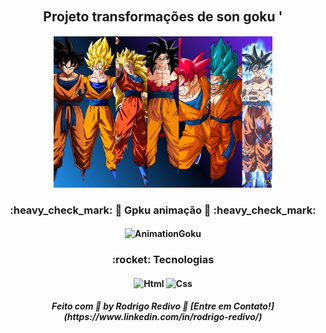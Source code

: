 
###### <h2 align="center">Projeto transformações de son goku '</h2>

<h4 align="center">
    <img alt="AnimationGoku" title="Animation Goku" src="https://raw.githubusercontent.com/RodrigoRedivo/animation-Goku/master/assets/animation-goku.png" width="350px" />
</h4>

<h3 align="center"> 
	:heavy_check_mark: 🚀 Gpku animação 🚀 :heavy_check_mark:
</h3>

<h4 align="center">
    <img alt="AnimationGoku" title="Animation Goku" src="https://github.com/RodrigoRedivo/animation-Goku/blob/master/assets/animation-goku%09.gif?raw=true" width="350px" />
</h4>

<h3 align="center"> 
	:rocket: Tecnologias 
</h3>

<h4 align="center">
  <img alt="Html" title="Html" src="https://cdn.pixabay.com/photo/2017/08/05/11/16/logo-2582748_960_720.png" width="80px" />
  <img alt="Css" title="Css" src="https://cdn.pixabay.com/photo/2017/08/05/11/16/logo-2582747_960_720.png" width="80px" />
</h4>

<h5 align="center"> 
Feito com 💜 by Rodrigo Redivo 🤝 [Entre em Contato!](https://www.linkedin.com/in/rodrigo-redivo/)
</h5>

